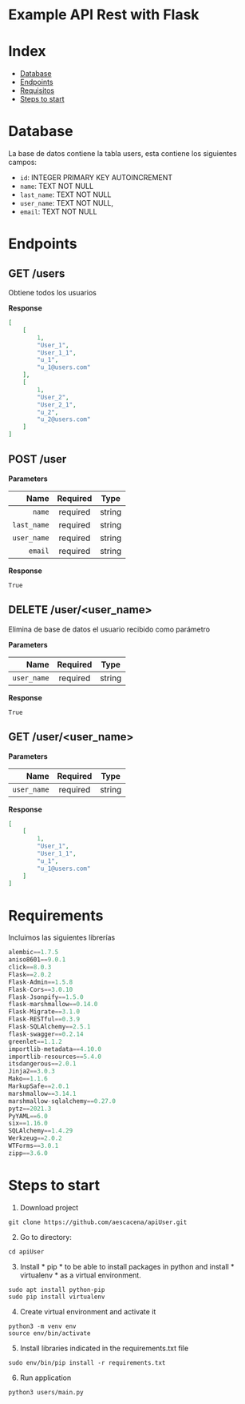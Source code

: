 # Example API Rest with Flask

# Index

- [Database](#Database)
- [Endpoints](#endpoints)
- [Requisitos](#requisitos)
- [Steps to start](#run)

# Database <a name="database"></a>

La base de datos contiene la tabla users, esta contiene los siguientes campos:

* `id`: INTEGER PRIMARY KEY AUTOINCREMENT
* `name`: TEXT NOT NULL
* `last_name`: TEXT NOT NULL
* `user_name`: TEXT NOT NULL,
* `email`: TEXT NOT NULL

# Endpoints <a name="endpoints"></a>

## GET /users

Obtiene todos los usuarios

**Response**

```json
[
    [
        1,
        "User_1",
        "User_1_1",
        "u_1",
        "u_1@users.com"
    ],
    [
        1,
        "User_2",
        "User_2_1",
        "u_2",
        "u_2@users.com"
    ]
]
```

## POST /user

**Parameters**

|          Name | Required |  Type   |
| -------------:|:--------:|:-------:|
|     `name` | required | string  |
|     `last_name` | required | string  |
|     `user_name` | required | string  |  
|     `email` | required | string  |  

**Response**

```
True
```


## DELETE /user/<user_name>

Elimina de base de datos el usuario recibido como parámetro

**Parameters**

|          Name | Required |  Type   |
| -------------:|:--------:|:-------:|
|     `user_name` | required | string  |

**Response**

```
True
```

## GET /user/<user_name>

**Parameters**

|          Name | Required |  Type   |
| -------------:|:--------:|:-------:|
|     `user_name` | required | string  |

**Response**

```json
[
    [
        1,
        "User_1",
        "User_1_1",
        "u_1",
        "u_1@users.com"
    ]
]
```

# Requirements <a name="requirements"></a>

Incluimos las siguientes librerías

```python
alembic==1.7.5
aniso8601==9.0.1
click==8.0.3
Flask==2.0.2
Flask-Admin==1.5.8
Flask-Cors==3.0.10
Flask-Jsonpify==1.5.0
flask-marshmallow==0.14.0
Flask-Migrate==3.1.0
Flask-RESTful==0.3.9
Flask-SQLAlchemy==2.5.1
flask-swagger==0.2.14
greenlet==1.1.2
importlib-metadata==4.10.0
importlib-resources==5.4.0
itsdangerous==2.0.1
Jinja2==3.0.3
Mako==1.1.6
MarkupSafe==2.0.1
marshmallow==3.14.1
marshmallow-sqlalchemy==0.27.0
pytz==2021.3
PyYAML==6.0
six==1.16.0
SQLAlchemy==1.4.29
Werkzeug==2.0.2
WTForms==3.0.1
zipp==3.6.0

```

# Steps to start <a name="run"></a>


1. Download project

```
git clone https://github.com/aescacena/apiUser.git
```

2. Go to directory:

```
cd apiUser
```

3. Install * pip * to be able to install packages in python and install * virtualenv * as a virtual environment.

```
sudo apt install python-pip
sudo pip install virtualenv
```

4. Create virtual environment and activate it

```
python3 -m venv env
source env/bin/activate
```

5. Install libraries indicated in the requirements.txt file

```
sudo env/bin/pip install -r requirements.txt
```

6. Run application

```
python3 users/main.py
```


